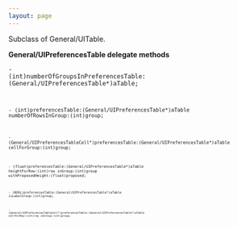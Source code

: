 ```yaml
---
layout: page
---
```




Subclass of General/UITable.

**General/UIPreferencesTable delegate methods**

<code>- (int)numberOfGroupsInPreferencesTable:(General/UIPreferencesTable*)aTable;

<code>- (int)preferencesTable:(General/UIPreferencesTable*)aTable numberOfRowsInGroup:(int)group;

<code>- (General/UIPreferencesTableCell*)preferencesTable:(General/UIPreferencesTable*)aTable cellForGroup:(int)group;

<code>- (float)preferencesTable:(General/UIPreferencesTable*)aTable heightForRow:(int)row inGroup:(int)group withProposedHeight:(float)proposed;

<code>- (BOOL)preferencesTable:(General/UIPreferencesTable*)aTable isLabelGroup:(int)group;

<code>- (General/UIPreferencesTableCell*)preferencesTable:(General/UIPreferencesTable*)aTable cellForRow:(int)row inGroup:(int)group;